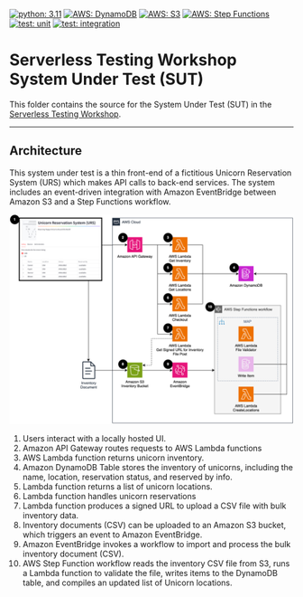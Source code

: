 [![python: 3.11](https://img.shields.io/badge/Python-3.11-green)](https://img.shields.io/badge/Python-3.11-green)
[![AWS: DynamoDB](https://img.shields.io/badge/AWS-DynamoDB-blueviolet)](https://img.shields.io/badge/AWS-DynamoDB-blueviolet)
[![AWS: S3](https://img.shields.io/badge/AWS-S3-green)](https://img.shields.io/badge/AWS-AWS-S3-green)
[![AWS: Step Functions](https://img.shields.io/badge/AWS%20Step%20Functions-orange)](https://img.shields.io/badge/AWS%20Step%20Functions-orange)
[![test: unit](https://img.shields.io/badge/Test-Unit-blue)](https://img.shields.io/badge/Test-Unit-blue)
[![test: integration](https://img.shields.io/badge/Test-Integration-yellow)](https://img.shields.io/badge/Test-Integration-yellow)

# Serverless Testing Workshop System Under Test (SUT) 

This folder contains the source for the System Under Test (SUT) in the [Serverless Testing Workshop](https://catalog.us-east-1.prod.workshops.aws/workshops/0f9013f4-3960-426d-a445-dc3519b8e3d4/en-US). 

---

## Architecture

This system under test is a thin front-end of a fictitious Unicorn Reservation System (URS) which  makes API calls to back-end services. The system includes an event-driven integration with Amazon EventBridge between Amazon S3 and a Step Functions workflow.

![Application Architecture](_img/App_Architecture.png)

1. Users interact with a locally hosted UI.
2. Amazon API Gateway routes requests to AWS Lambda functions
3. AWS Lambda function returns unicorn inventory.
4. Amazon DynamoDB Table stores the inventory of unicorns, including the name, location, reservation status, and reserved by info. 
5. Lambda function returns a list of unicorn locations.
6. Lambda function handles unicorn reservations
7. Lambda function produces a signed URL to upload a CSV file with bulk inventory data.
8. Inventory documents (CSV) can be uploaded to an Amazon S3 bucket, which triggers an event to Amazon EventBridge.
9. Amazon EventBridge invokes a workflow to import and process the bulk inventory document (CSV).
10. AWS Step Function workflow reads the inventory CSV file from S3, runs a Lambda function to validate the file, writes items to the DynamoDB table, and compiles an updated list of Unicorn locations.
